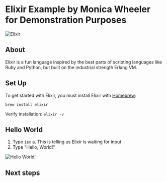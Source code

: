 # Elixir Example by Monica Wheeler for Demonstration Purposes

![Elixir](https://elixir-lang.org/images/logo/logo.png "Elixir")


## About
Elixir is a fun language inspired by the best parts of scripting languages like Ruby and Python, but built on the industrial strength Erlang VM.

## Set Up
To get started with Elixir, you must install Elixir with [Homebrew](https://brew.sh/): 

`brew install elixir`

Verify installation: 
`elixir -v`

## Hello World
1. Type `iex`
    a. This is telling us Elixir is waiting for input
2. Type "Hello, World!" 

![Hello World!](https://i.imgur.com/A5Sm4M6.png "Hello World")

## Next steps

